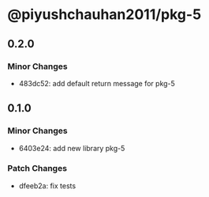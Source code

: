 # @piyushchauhan2011/pkg-5

## 0.2.0

### Minor Changes

- 483dc52: add default return message for pkg-5

## 0.1.0

### Minor Changes

- 6403e24: add new library pkg-5

### Patch Changes

- dfeeb2a: fix tests
